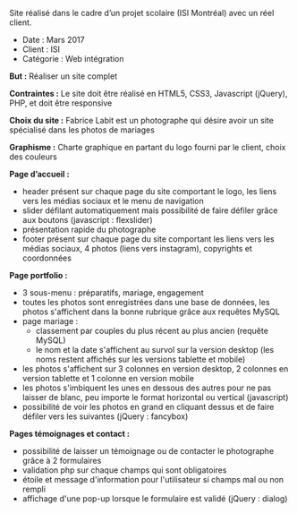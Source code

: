 Site réalisé dans le cadre d’un projet scolaire (ISI Montréal) avec un réel client.

- Date : Mars 2017 
- Client : ISI 
- Catégorie : Web intégration


**But :** Réaliser un site complet

**Contraintes :** Le site doit être réalisé en HTML5, CSS3, Javascript (jQuery), PHP, et doit être responsive 

**Choix du site :** Fabrice Labit est un photographe qui désire avoir un site spécialisé dans les photos de mariages

**Graphisme :** Charte graphique en partant du logo fourni par le client, choix des couleurs

**Page d’accueil :** 
- header présent sur chaque page du site comportant le logo, les liens vers les médias sociaux et le menu de navigation 
- slider défilant automatiquement mais possibilité de faire défiler grâce aux boutons (javascript : flexslider)
- présentation rapide du photographe 
- footer présent sur chaque page du site comportant les liens vers les médias sociaux, 4 photos (liens vers instagram), copyrights et coordonnées

**Page portfolio :** 
- 3 sous-menu : préparatifs, mariage, engagement
- toutes les photos sont enregistrées dans une base de données, les photos s'affichent dans la bonne rubrique grâce aux requêtes MySQL
- page mariage : 
    - classement par couples du plus récent au plus ancien (requête MySQL)
    - le nom et la date s'affichent au survol sur la version desktop (les noms restent affichés sur les versions tablette et mobile)
- les photos s'affichent sur 3 colonnes en version desktop, 2 colonnes en version tablette et 1 colonne en version mobile
- les photos s'imbiquent les unes en dessous des autres pour ne pas laisser de blanc, peu importe le format horizontal ou vertical (javascript)
- possibilité de voir les photos en grand en cliquant dessus et de faire défiler vers les suivantes (jQuery : fancybox) 

**Pages témoignages et contact :**
- possibilité de laisser un témoignage ou de contacter le photographe grâce à 2 formulaires
- validation php sur chaque champs qui sont obligatoires
- étoile et message d'information pour l'utilisateur si champs mal ou non rempli 
- affichage d'une pop-up lorsque le formulaire est validé (jQuery : dialog)
